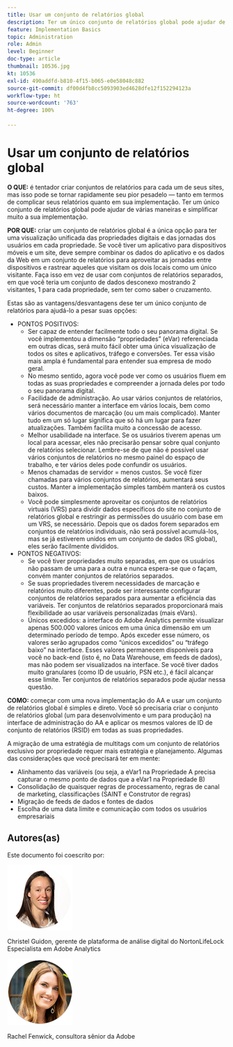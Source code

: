 ```yaml
---
title: Usar um conjunto de relatórios global
description: Ter um único conjunto de relatórios global pode ajudar de várias maneiras e simplificar muito a sua implementação.
feature: Implementation Basics
topic: Administration
role: Admin
level: Beginner
doc-type: article
thumbnail: 10536.jpg
kt: 10536
exl-id: 490addfd-b810-4f15-b065-e0e58048c882
source-git-commit: df00d4fb8cc5093903ed4628dfe12f152294123a
workflow-type: ht
source-wordcount: '763'
ht-degree: 100%

---
```


# Usar um conjunto de relatórios global

**O QUE:** é tentador criar conjuntos de relatórios para cada um de seus sites, mas isso pode se tornar rapidamente seu pior pesadelo — tanto em termos de complicar seus relatórios quanto em sua implementação. Ter um único conjunto de relatórios global pode ajudar de várias maneiras e simplificar muito a sua implementação.

**POR QUE:** criar um conjunto de relatórios global é a única opção para ter uma visualização unificada das propriedades digitais e das jornadas dos usuários em cada propriedade. Se você tiver um aplicativo para dispositivos móveis e um site, deve sempre combinar os dados do aplicativo e os dados da Web em um conjunto de relatórios para aproveitar as jornadas entre dispositivos e rastrear aqueles que visitam os dois locais como um único visitante. Faça isso em vez de usar com conjuntos de relatórios separados, em que você teria um conjunto de dados desconexo mostrando 2 visitantes, 1 para cada propriedade, sem ter como saber o cruzamento.

Estas são as vantagens/desvantagens dese ter um único conjunto de relatórios para ajudá-lo a pesar suas opções:

* PONTOS POSITIVOS:
   * Ser capaz de entender facilmente todo o seu panorama digital. Se você implementou a dimensão “propriedades” (eVar) referenciada em outras dicas, será muito fácil obter uma única visualização de todos os sites e aplicativos, tráfego e conversões. Ter essa visão mais ampla é fundamental para entender sua empresa de modo geral.
   * No mesmo sentido, agora você pode ver como os usuários fluem em todas as suas propriedades e compreender a jornada deles por todo o seu panorama digital.
   * Facilidade de administração. Ao usar vários conjuntos de relatórios, será necessário manter a interface em vários locais, bem como vários documentos de marcação (ou um mais complicado). Manter tudo em um só lugar significa que só há um lugar para fazer atualizações. Também facilita muito a concessão de acesso.
   * Melhor usabilidade na interface. Se os usuários tiverem apenas um local para acessar, eles não precisarão pensar sobre qual conjunto de relatórios selecionar. Lembre-se de que não é possível usar vários conjuntos de relatórios no mesmo painel do espaço de trabalho, e ter vários deles pode confundir os usuários.
   * Menos chamadas de servidor = menos custos. Se você fizer chamadas para vários conjuntos de relatórios, aumentará seus custos. Manter a implementação simples também manterá os custos baixos.
   * Você pode simplesmente aproveitar os conjuntos de relatórios virtuais (VRS) para dividir dados específicos do site no conjunto de relatórios global e restringir as permissões do usuário com base em um VRS, se necessário. Depois que os dados forem separados em conjuntos de relatórios individuais, não será possível acumulá-los, mas se já estiverem unidos em um conjunto de dados (RS global), eles serão facilmente divididos.
* PONTOS NEGATIVOS:
   * Se você tiver propriedades muito separadas, em que os usuários não passam de uma para a outra e nunca espera-se que o façam, convém manter conjuntos de relatórios separados.
   * Se suas propriedades tiverem necessidades de marcação e relatórios muito diferentes, pode ser interessante configurar conjuntos de relatórios separados para aumentar a eficiência das variáveis. Ter conjuntos de relatórios separados proporcionará mais flexibilidade ao usar variáveis personalizadas (mais eVars).
   * Únicos excedidos: a interface do Adobe Analytics permite visualizar apenas 500.000 valores únicos em uma única dimensão em um determinado período de tempo. Após exceder esse número, os valores serão agrupados como “únicos excedidos” ou “tráfego baixo” na interface. Esses valores permanecem disponíveis para você no back-end (isto é, no Data Warehouse, em feeds de dados), mas não podem ser visualizados na interface. Se você tiver dados muito granulares (como ID de usuário, PSN etc.), é fácil alcançar esse limite. Ter conjuntos de relatórios separados pode ajudar nessa questão.

**COMO:** começar com uma nova implementação do AA e usar um conjunto de relatórios global é simples e direto. Você só precisaria criar o conjunto de relatórios global (um para desenvolvimento e um para produção) na interface de administração do AA e aplicar os mesmos valores de ID de conjunto de relatórios (RSID) em todas as suas propriedades.

A migração de uma estratégia de multitags com um conjunto de relatórios exclusivo por propriedade requer mais estratégia e planejamento. Algumas das considerações que você precisará ter em mente:

* Alinhamento das variáveis (ou seja, a eVar1 na Propriedade A precisa capturar o mesmo ponto de dados que a eVar1 na Propriedade B)
* Consolidação de quaisquer regras de processamento, regras de canal de marketing, classificações (SAINT e Construtor de regras)
* Migração de feeds de dados e fontes de dados
* Escolha de uma data limite e comunicação com todos os usuários empresariais

## Autores(as)

Este documento foi coescrito por:

![Christel Guidon](assets/Christel-Headshot-150.png)

Christel Guidon, gerente de plataforma de análise digital do NortonLifeLock 
Especialista em Adobe Analytics

![Rachel Fenwick](assets/Rachel-Fenwick-150.png)

Rachel Fenwick, consultora sênior da Adobe
